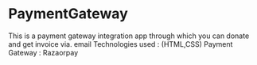 # PaymentGateway
This is a payment gateway integration app through which you can donate and get invoice  via.  email
Technologies used : (HTML,CSS)
Payment Gateway : Razaorpay
